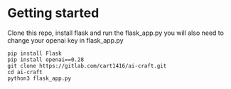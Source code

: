 # Getting started

Clone this repo, install flask and run the flask_app.py
you will also need to change your openai key in flask_app.py

```
pip install Flask
pip install openai==0.28
git clone https://gitlab.com/cart1416/ai-craft.git
cd ai-craft
python3 flask_app.py
```